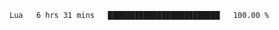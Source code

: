 <!--START_SECTION:waka-->
```text
Lua   6 hrs 31 mins   █████████████████████████   100.00 % 
```
<!--END_SECTION:waka-->
